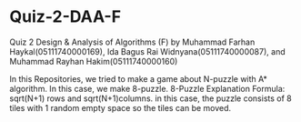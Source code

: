 # Quiz-2-DAA-F
Quiz 2 Design &amp; Analysis of Algorithms (F) by Muhammad Farhan Haykal(05111740000169), Ida Bagus Rai Widnyana(05111740000087), and Muhammad Rayhan Hakim(05111740000160)


In this Repositories, we tried to make a game about N-puzzle with A* algorithm. In this case, we make 8-puzzle.
8-Puzzle Explanation
Formula: sqrt(N+1) rows and sqrt(N+1)columns. in this case, the puzzle consists of 8 tiles with 1 random empty space so the tiles can be moved.
